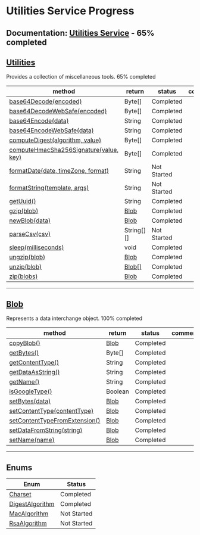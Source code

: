 # Utilities Service Progress

## **Documentation:** [Utilities Service](https://developers.google.com/apps-script/reference/utilities) - 65% completed

## [Utilities](https://developers.google.com/apps-script/reference/utilities/utilities)

Provides a collection of miscellaneous tools.
65% completed

| method                                                                                                                                          | return          | status      | comments |
| ----------------------------------------------------------------------------------------------------------------------------------------------- | --------------- | ----------- | -------- |
| [base64Decode(encoded)](https://developers.google.com/apps-script/reference/utilities/utilities#base64decodeencoded)                            | Byte[]          | Completed   |          |
| [base64DecodeWebSafe(encoded)](https://developers.google.com/apps-script/reference/utilities/utilities#base64decodewebsafeencoded)              | Byte[]          | Completed   |          |
| [base64Encode(data)](https://developers.google.com/apps-script/reference/utilities/utilities#base64encodedata)                                  | String          | Completed   |          |
| [base64EncodeWebSafe(data)](https://developers.google.com/apps-script/reference/utilities/utilities#base64encodewebsafedata)                    | String          | Completed   |          |
| [computeDigest(algorithm, value)](https://developers.google.com/apps-script/reference/utilities/utilities#computedigestalgorithm,-value)        | Byte[]          | Completed   |          |
| [computeHmacSha256Signature(value, key)](https://developers.google.com/apps-script/reference/utilities/utilities#computeshasignaturevalue,-key) | Byte[]          | Completed   |          |
| [formatDate(date, timeZone, format)](https://developers.google.com/apps-script/reference/utilities/utilities#formatdatedate,-timezone,-format)  | String          | Not Started |          |
| [formatString(template, args)](https://developers.google.com/apps-script/reference/utilities/utilities#formatstringtemplate,-args)              | String          | Not Started |          |
| [getUuid()](https://developers.google.com/apps-script/reference/utilities/utilities#getuuid)                                                    | String          | Completed   |          |
| [gzip(blob)](<https://developers.google.com/apps-script/reference/utilities/utilities#gzip(BlobSource)>)                                        | [Blob](#blob)   | Completed   |          |
| [newBlob(data)](https://developers.google.com/apps-script/reference/utilities/utilities#newblobdata)                                            | [Blob](#blob)   | Completed   |          |
| [parseCsv(csv)](https://developers.google.com/apps-script/reference/utilities/utilities#parsecsvcsv)                                            | String[][]      | Not Started |          |
| [sleep(milliseconds)](https://developers.google.com/apps-script/reference/utilities/utilities#sleepmilliseconds)                                | void            | Completed   |          |
| [ungzip(blob)](<https://developers.google.com/apps-script/reference/utilities/utilities#ungzip(BlobSource)>)                                    | [Blob](#blob)   | Completed   |          |
| [unzip(blob)](<https://developers.google.com/apps-script/reference/utilities/utilities#unzip(BlobSource)>)                                      | [Blob[]](#blob) | Completed   |          |
| [zip(blobs)](<https://developers.google.com/apps-script/reference/utilities/utilities#zip(BlobSource)>)                                         | [Blob](#blob)   | Completed   |          |

---

## [Blob](https://developers.google.com/apps-script/reference/utilities/blob)

Represents a data interchange object.
100% completed

| method                                                                                                                          | return        | status    | comments |
| ------------------------------------------------------------------------------------------------------------------------------- | ------------- | --------- | -------- |
| [copyBlob()](https://developers.google.com/apps-script/reference/utilities/blob#copyblob)                                       | [Blob](#blob) | Completed |          |
| [getBytes()](https://developers.google.com/apps-script/reference/utilities/blob#getbytes)                                       | Byte[]        | Completed |          |
| [getContentType()](https://developers.google.com/apps-script/reference/utilities/blob#getcontenttype)                           | String        | Completed |          |
| [getDataAsString()](https://developers.google.com/apps-script/reference/utilities/blob#getdataasstring)                         | String        | Completed |          |
| [getName()](https://developers.google.com/apps-script/reference/utilities/blob#getname)                                         | String        | Completed |          |
| [isGoogleType()](https://developers.google.com/apps-script/reference/utilities/blob#isgoogletype)                               | Boolean       | Completed |          |
| [setBytes(data)](https://developers.google.com/apps-script/reference/utilities/blob#setbytesdata)                               | [Blob](#blob) | Completed |          |
| [setContentType(contentType)](https://developers.google.com/apps-script/reference/utilities/blob#setcontenttypecontenttype)     | [Blob](#blob) | Completed |          |
| [setContentTypeFromExtension()](https://developers.google.com/apps-script/reference/utilities/blob#setcontenttypefromextension) | [Blob](#blob) | Completed |          |
| [setDataFromString(string)](https://developers.google.com/apps-script/reference/utilities/blob#setdatafromstringstring)         | [Blob](#blob) | Completed |          |
| [setName(name)](https://developers.google.com/apps-script/reference/utilities/blob#setnamename)                                 | [Blob](#blob) | Completed |          |

---

## Enums

| Enum                                                                                              | Status      |
| ------------------------------------------------------------------------------------------------- | ----------- |
| [Charset](https://developers.google.com/apps-script/reference/utilities/charset)                  | Completed   |
| [DigestAlgorithm](https://developers.google.com/apps-script/reference/utilities/digest-algorithm) | Completed   |
| [MacAlgorithm](https://developers.google.com/apps-script/reference/utilities/mac-algorithm)       | Not Started |
| [RsaAlgorithm](https://developers.google.com/apps-script/reference/utilities/rsa-algorithm)       | Not Started |
